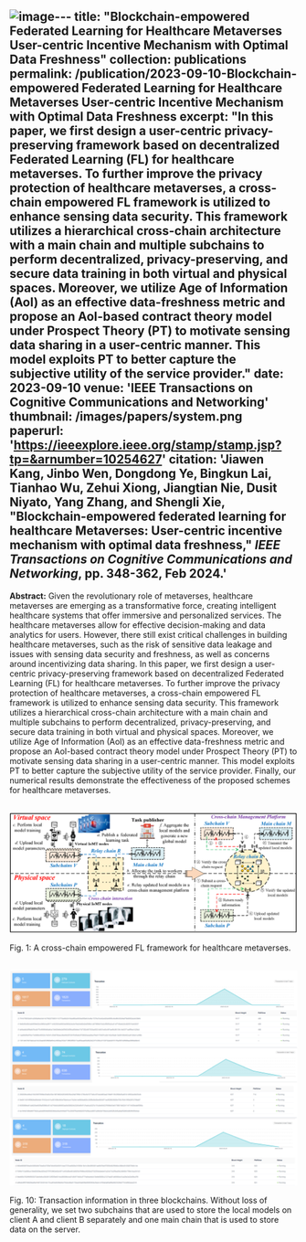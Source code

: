 ![image](https://github.com/JinboWen00/JinboWen00.github.io/assets/74347283/e4cf4eaa-75ba-45c2-8432-541b2465499a)---
title: "Blockchain-empowered Federated Learning for Healthcare Metaverses User-centric Incentive Mechanism with Optimal Data Freshness"
collection: publications
permalink: /publication/2023-09-10-Blockchain-empowered Federated Learning for Healthcare Metaverses User-centric Incentive Mechanism with Optimal Data Freshness
excerpt: "In this paper, we first design a user-centric privacy-preserving framework based on decentralized Federated Learning (FL) for healthcare metaverses. To further improve the privacy protection of healthcare metaverses, a cross-chain empowered FL framework is utilized to enhance sensing data security. This framework utilizes a hierarchical cross-chain architecture with a main chain and multiple subchains to perform decentralized, privacy-preserving, and secure data training in both virtual and physical spaces. Moreover, we utilize Age of Information (AoI) as an effective data-freshness metric and propose an AoI-based contract theory model under Prospect Theory (PT) to motivate sensing data sharing in a user-centric manner. This model exploits PT to better capture the subjective utility of the service provider."
date: 2023-09-10
venue: 'IEEE Transactions on Cognitive Communications and Networking'
thumbnail: /images/papers/system.png
paperurl: 'https://ieeexplore.ieee.org/stamp/stamp.jsp?tp=&arnumber=10254627'
citation: 'Jiawen Kang, Jinbo Wen, Dongdong Ye, Bingkun Lai, Tianhao Wu, Zehui Xiong, Jiangtian Nie, Dusit Niyato, Yang Zhang, and Shengli Xie, "Blockchain-empowered federated learning for healthcare Metaverses: User-centric incentive mechanism with optimal data freshness," <i>IEEE Transactions on Cognitive Communications and Networking</i>, pp. 348-362, Feb 2024.'
---

**Abstract:** Given the revolutionary role of metaverses, healthcare metaverses are emerging as a transformative force, creating intelligent healthcare systems that offer immersive and personalized services. The healthcare metaverses allow for effective decision-making and data analytics for users. However, there still exist critical challenges in building healthcare metaverses, such as the risk of sensitive data leakage and issues with sensing data security and freshness, as well as concerns around incentivizing data sharing. In this paper, we first design a user-centric privacy-preserving framework based on decentralized Federated Learning (FL) for healthcare metaverses. To further improve the privacy protection of healthcare metaverses, a cross-chain empowered FL framework is utilized to enhance sensing data security. This framework utilizes a hierarchical cross-chain architecture with a main chain and multiple subchains to perform decentralized, privacy-preserving, and secure data training in both virtual and physical spaces. Moreover, we utilize Age of Information (AoI) as an effective data-freshness metric and propose an AoI-based contract theory model under Prospect Theory (PT) to motivate sensing data sharing in a user-centric manner. This model exploits PT to better capture the subjective utility of the service provider. Finally, our numerical results demonstrate the effectiveness of the proposed schemes for healthcare metaverses.


<br/><img src='/images/papers/system.png' width = "700">

Fig. 1: A cross-chain empowered FL framework for healthcare metaverses.

<br/><img src='/images/papers/webase.png' width = "700">

Fig. 10: Transaction information in three blockchains. Without loss of generality, we set two subchains that are used to store the local models on client A and client B separately and one main chain that is used to store data on the server.
